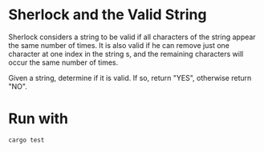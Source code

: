 # Sherlock and the Valid String

Sherlock considers a string to be valid if all characters of the string appear the same number of times. It is also valid if he can remove just one character at one index in the string s, and the remaining characters will occur the same number of times.

Given a string, determine if it is valid. If so, return "YES", otherwise return "NO".

# Run with
`cargo test`
